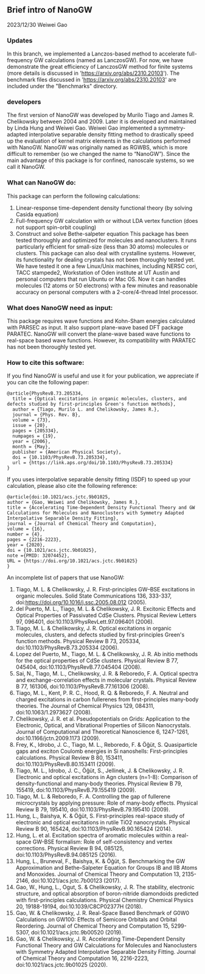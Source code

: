## Brief intro of NanoGW

2023/12/30 Weiwei Gao

### Updates
In this branch, we implemented a Lanczos-based method to accelerate full-frequency GW calculations (named as LanczosGW).
For now, we have demonstrate the great efficiency of LanczosGW method for finite systems (more details is discussed in 'https://arxiv.org/abs/2310.20103').
The benchmark files discussed in 'https://arxiv.org/abs/2310.20103' are included under the "Benchmarks" directory.

### developers
The first version of NanoGW was developed by Murilo Tiago and James R. Chelikowsky between 2004 and 2009. Later it is developed and maintained by Linda Hung and Weiwei Gao. Weiwei Gao implemented a symmetry-adapted interpolative separable density fitting method to drastically speed up the evaluation of kernel matrix elements in the calculations performed with NanoGW. 
NanoGW was originally named as RGWBS, which is more difficult to remember (so we changed the name to “NanoGW”). Since the main advantage of this package is for confined, nanoscale systems, so we call it NanoGW.

### What can NanoGW do:
This package can perform the following calculations:
1.	Linear-response time-dependent density functional theory (by solving Casida equation)
2.	Full-frequency GW calculation with or without LDA vertex function (does not support spin-orbit coupling)
3.	Construct and solve Bethe-salpeter equation
This package has been tested thoroughly and optimized for molecules and nanoclusters. It runs particularly efficient for small-size (less than 30 atoms) molecules or clusters. This package can also deal with crystalline systems. However, its functionality for dealing crystals has not been thoroughly tested yet. 
We have tested it one a few Linux/Unix machines, including NERSC cori, TACC stampede2, Workstation of Oden institute at UT Austin and personal computers that run Ubuntu or Mac OS. Now it can handles molecules (12 atoms or 50 electrons) with a few minutes and reasonable accuracy on personal computers with a 2-core/4-thread Intel processor. 

### What does NanoGW need as input:
This package requires wave functions and Kohn-Sham energies calculated with PARSEC as input. It also support plane-wave based DFT package PARATEC. NanoGW will convert the plane-wave based wave functions to real-space based wave functions. However, its compatibility with PARATEC has not been thoroughly tested yet. 

### How to cite this software:
If you find NanoGW is useful and use it for your publication, we appreciate if you can cite the following paper:
```
@article{PhysRevB.73.205334,
  title = {Optical excitations in organic molecules, clusters, and defects studied by first-principles Green's function methods},
  author = {Tiago, Murilo L. and Chelikowsky, James R.},
  journal = {Phys. Rev. B},
  volume = {73},
  issue = {20},
  pages = {205334},
  numpages = {19},
  year = {2006},
  month = {May},
  publisher = {American Physical Society},
  doi = {10.1103/PhysRevB.73.205334},
  url = {https://link.aps.org/doi/10.1103/PhysRevB.73.205334}
}
```
If you uses interpolative separable density fitting (ISDF) to speed up your calculation, please also cite the following reference:
```
@article{doi:10.1021/acs.jctc.9b01025,
author = {Gao, Weiwei and Chelikowsky, James R.},
title = {Accelerating Time-Dependent Density Functional Theory and GW Calculations for Molecules and Nanoclusters with Symmetry Adapted Interpolative Separable Density Fitting},
journal = {Journal of Chemical Theory and Computation},
volume = {16},
number = {4},
pages = {2216-2223},
year = {2020},
doi = {10.1021/acs.jctc.9b01025},
note ={PMID: 32074452},
URL = {https://doi.org/10.1021/acs.jctc.9b01025}
}
```

An incomplete list of papers that use NanoGW:
1.	Tiago, M. L. & Chelikowsky, J. R. First-principles GW–BSE excitations in organic molecules. Solid State Communications 136, 333-337, doi:https://doi.org/10.1016/j.ssc.2005.08.012 (2005).
2.	del Puerto, M. L., Tiago, M. L. & Chelikowsky, J. R. Excitonic Effects and Optical Properties of Passivated CdSe Clusters. Physical Review Letters 97, 096401, doi:10.1103/PhysRevLett.97.096401 (2006).
3.	Tiago, M. L. & Chelikowsky, J. R. Optical excitations in organic molecules, clusters, and defects studied by first-principles Green's function methods. Physical Review B 73, 205334, doi:10.1103/PhysRevB.73.205334 (2006).
4.	Lopez del Puerto, M., Tiago, M. L. & Chelikowsky, J. R. Ab initio methods for the optical properties of CdSe clusters. Physical Review B 77, 045404, doi:10.1103/PhysRevB.77.045404 (2008).
5.	Sai, N., Tiago, M. L., Chelikowsky, J. R. & Reboredo, F. A. Optical spectra and exchange-correlation effects in molecular crystals. Physical Review B 77, 161306, doi:10.1103/PhysRevB.77.161306 (2008).
6.	Tiago, M. L., Kent, P. R. C., Hood, R. Q. & Reboredo, F. A. Neutral and charged excitations in carbon fullerenes from first-principles many-body theories. The Journal of Chemical Physics 129, 084311, doi:10.1063/1.2973627 (2008).
7.	Chelikowsky, J. R. et al. Pseudopotentials on Grids: Application to the Electronic, Optical, and Vibrational Properties of Silicon Nanocrystals. Journal of Computational and Theoretical Nanoscience 6, 1247-1261, doi:10.1166/jctn.2009.1173 (2009).
8.	Frey, K., Idrobo, J. C., Tiago, M. L., Reboredo, F. & Öğüt, S. Quasiparticle gaps and exciton Coulomb energies in Si nanoshells: First-principles calculations. Physical Review B 80, 153411, doi:10.1103/PhysRevB.80.153411 (2009).
9.	Tiago, M. L., Idrobo, J. C., Öğüt, S., Jellinek, J. & Chelikowsky, J. R. Electronic and optical excitations in Agn clusters (n=1-8): Comparison of density-functional and many-body theories. Physical Review B 79, 155419, doi:10.1103/PhysRevB.79.155419 (2009).
10.	Tiago, M. L. & Reboredo, F. A. Controlling the gap of fullerene microcrystals by applying pressure: Role of many-body effects. Physical Review B 79, 195410, doi:10.1103/PhysRevB.79.195410 (2009).
11.	Hung, L., Baishya, K. & Öğüt, S. First-principles real-space study of electronic and optical excitations in rutile TiO2 nanocrystals. Physical Review B 90, 165424, doi:10.1103/PhysRevB.90.165424 (2014).
12.	Hung, L. et al. Excitation spectra of aromatic molecules within a real-space GW-BSE formalism: Role of self-consistency and vertex corrections. Physical Review B 94, 085125, doi:10.1103/PhysRevB.94.085125 (2016).
13.	Hung, L., Bruneval, F., Baishya, K. & Öğüt, S. Benchmarking the GW Approximation and Bethe–Salpeter Equation for Groups IB and IIB Atoms and Monoxides. Journal of Chemical Theory and Computation 13, 2135-2146, doi:10.1021/acs.jctc.7b00123 (2017).
14.	Gao, W., Hung, L., Ogut, S. & Chelikowsky, J. R. The stability, electronic structure, and optical absorption of boron-nitride diamondoids predicted with first-principles calculations. Physical Chemistry Chemical Physics 20, 19188-19194, doi:10.1039/C8CP02377H (2018).
15.	Gao, W. & Chelikowsky, J. R. Real-Space Based Benchmark of G0W0 Calculations on GW100: Effects of Semicore Orbitals and Orbital Reordering. Journal of Chemical Theory and Computation 15, 5299-5307, doi:10.1021/acs.jctc.9b00520 (2019).
16.	Gao, W. & Chelikowsky, J. R. Accelerating Time-Dependent Density Functional Theory and GW Calculations for Molecules and Nanoclusters with Symmetry Adapted Interpolative Separable Density Fitting. Journal of Chemical Theory and Computation 16, 2216-2223, doi:10.1021/acs.jctc.9b01025 (2020).
